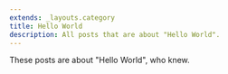 ```yaml
---
extends: _layouts.category
title: Hello World
description: All posts that are about "Hello World".
---
```

          
These posts are about "Hello World", who knew.
          